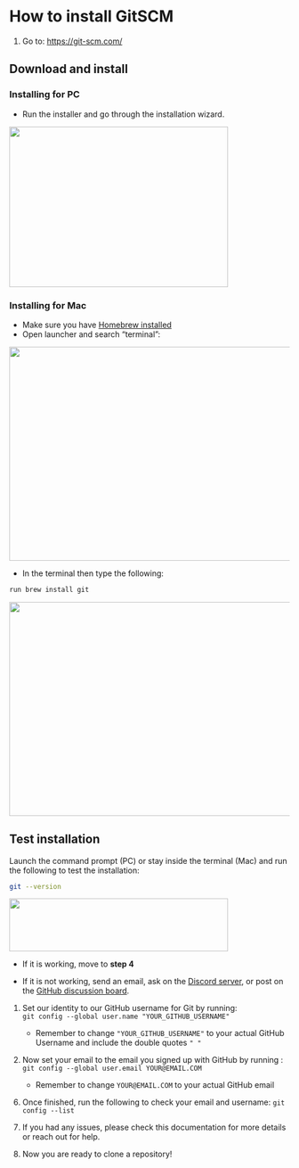 # How to install GitSCM

1.  Go to: <https://git-scm.com/>

## Download and install

### Installing for PC

- Run the installer and go through the installation wizard. 

<img src="..\media\gitInstall.png" style="width:4.09743in;height:3in" />

### Installing for Mac

- Make sure you have [Homebrew installed](https://brew.sh/)  
- Open launcher and search “terminal”:

<img src="..\media\gitcsm_mac_terminal.jpg" style="width:6in;height:4in" />

- In the terminal then type the following:

``` bash
run brew install git
```
<img src="..\media\terminalup.png" style="width:6in;height:4in" />

## Test installation

Launch the command prompt (PC) or stay inside the terminal (Mac) and run the following to test the installation:
``` bash
git --version
```

<img src="..\media\image5.png" style="width:4.09743in;height:0.98616in" />
     
- If it is working, move to **step 4**

- If it is not working, send an email, ask on the [Discord server](https://discord.gg/BpWSHYNsZA), or post on the [GitHub discussion board](https://github.com/albertkun/22S-ASIAAM-191A/discussions).

<!-- -->

1.  Set our identity to our GitHub username for Git by running:  
    `git config --global user.name "YOUR_GITHUB_USERNAME"`
    - Remember to change `"YOUR_GITHUB_USERNAME"` to your actual GitHub Username and include the double quotes `" "`

2.  Now set your email to the email you signed up with GitHub by running :
`git config --global user.email YOUR@EMAIL.COM`
    - Remember to change `YOUR@EMAIL.COM` to your actual GitHub email

<!-- -->

6.  Once finished, run the following to check your email and username:
`git config --list`

7.  If you had any issues, please check this documentation for more
    details or reach out for help.

8.  Now you are ready to clone a repository!
